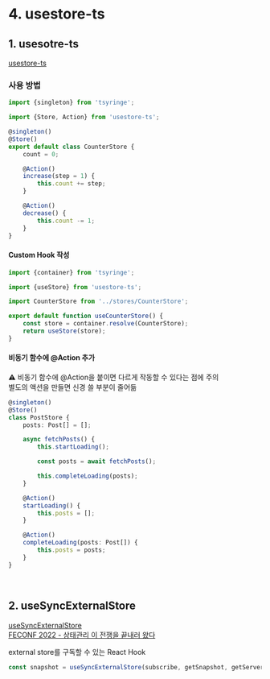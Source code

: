 # 4. usestore-ts

## 1. usesotre-ts

[usestore-ts](https://usestore-ts.com/)

### 사용 방법

```ts
import {singleton} from 'tsyringe';

import {Store, Action} from 'usestore-ts';

@singleton()
@Store()
export default class CounterStore {
    count = 0;

    @Action()
    increase(step = 1) {
        this.count += step;
    }

    @Action()
    decrease() {
        this.count -= 1;
    }
}
```

#### Custom Hook 작성

```ts
import {container} from 'tsyringe';

import {useStore} from 'usestore-ts';

import CounterStore from '../stores/CounterStore';

export default function useCounterStore() {
    const store = container.resolve(CounterStore);
    return useStore(store);
}
```

#### 비동기 함수에 @Action 추가  

⚠️ 비동기 함수에 @Action을 붙이면 다르게 작동할 수 있다는 점에 주의  
별도의 액션을 만들면 신경 쓸 부분이 줄어듦

```ts
@singleton()
@Store()
class PostStore {
    posts: Post[] = [];

    async fetchPosts() {
        this.startLoading();

        const posts = await fetchPosts();

        this.completeLoading(posts);
    }

    @Action()
    startLoading() {
        this.posts = [];
    }

    @Action()
    completeLoading(posts: Post[]) {
        this.posts = posts;
    }
}
```

<br>

## 2. useSyncExternalStore

[useSyncExternalStore](https://beta.reactjs.org/reference/react/useSyncExternalStore)  
[FECONF 2022 - 상태관리 이 전쟁을 끝내러 왔다](https://youtu.be/KEDUqA9JeIo)  


external store를 구독할 수 있는 React Hook  

```js
const snapshot = useSyncExternalStore(subscribe, getSnapshot, getServerSnapshot?)
```

